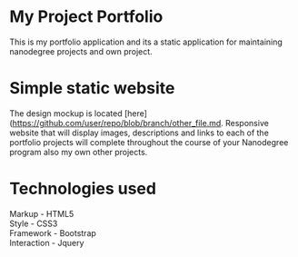 
# My Project Portfolio
  This is my portfolio application and its a static application for maintaining nanodegree projects and own project.
  
# Simple static website 
  The design mockup is located [here](https://github.com/user/repo/blob/branch/other_file.md. Responsive website that will display images, descriptions and links to each of the portfolio projects will complete throughout the course of your Nanodegree program also my own other projects.
  
# Technologies used
  Markup - HTML5 <br/>
  Style  - CSS3 <br/>
  Framework - Bootstrap <br/>
  Interaction - Jquery 
